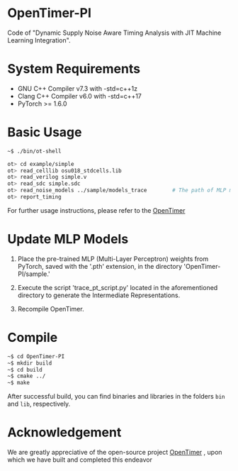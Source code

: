 # OpenTimer-PI
Code of "Dynamic Supply Noise Aware Timing Analysis with JIT Machine Learning Integration". 

# System Requirements
+ GNU C++ Compiler v7.3 with -std=c++1z
+ Clang C++ Compiler v6.0 with -std=c++17
+ PyTorch >= 1.6.0

# Basic Usage
```bash
~$ ./bin/ot-shell

ot> cd example/simple
ot> read_celllib osu018_stdcells.lib
ot> read_verilog simple.v   
ot> read_sdc simple.sdc
ot> read_noise_models ../sample/models_trace        # The path of MLP models
ot> report_timing
```

For further usage instructions, please refer to the [OpenTimer](./README_opentimer.md)

# Update MLP Models
1. Place the pre-trained MLP (Multi-Layer Perceptron) weights from PyTorch, saved with the '.pth' extension, in the directory 'OpenTimer-PI/sample.'

2. Execute the script 'trace_pt_script.py' located in the aforementioned directory to generate the Intermediate Representations.

3. Recompile OpenTimer.


# Compile
```bash
~$ cd OpenTimer-PI
~$ mkdir build
~$ cd build
~$ cmake ../
~$ make 
```
After successful build, you can find binaries and libraries in the folders `bin` 
and `lib`, respectively.




# Acknowledgement
We are greatly appreciative of the open-source project [OpenTimer](https://github.com/OpenTimer/OpenTimer/) , upon which we have built and completed this endeavor